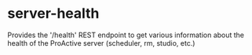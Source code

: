 # server-health
Provides the '/health' REST endpoint to get various information about the health of the ProActive server (scheduler, rm, studio, etc.)
